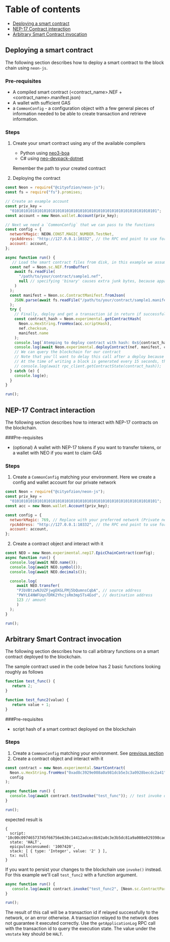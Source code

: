 # Table of contents
* [Deploying a smart contract](#1)
* [NEP-17 Contract interaction](#2)
* [Arbitrary Smart Contract invocation](#3)

## <a name="1">Deploying a smart contract
The following section describes how to deploy a smart contract to the block chain using `neon-js`.

### Pre-requisites
* A compiled smart contract (<contract_name>.NEF + <contract_name>.manifest.json)
* A wallet with sufficient GAS
* a `CommonConfig` - a configuration object with a few general pieces of information needed to be able to create transaction and retrieve information.

### Steps
1. Create your smart contract using any of the available compilers
   * Python using [neo3-boa](https://github.com/CityOfZion/neo3-boa)
   * C# using [neo-devpack-dotnet](https://docs.neo.org/v3/docs/en-us/sc/gettingstarted/develop.html)

   Remember the path to your created contract

2. Deploying the contract
```javascript
const Neon = require("@cityofzion/neon-js");
const fs = require("fs").promises;

// Create an example account
const priv_key =
  "0101010101010101010101010101010101010101010101010101010101010101";
const account = new Neon.wallet.Account(priv_key);

// Next we need a `CommonConfig` that we can pass to the functions
const config = {
  networkMagic: NEON.CONST.MAGIC_NUMBER.TestNet,
  rpcAddress: "http://127.0.0.1:10332", // the RPC end point to use for retrieving information and sending the transaction to the network
  account: account,
};

async function run() {
   // Load the smart contract files from disk, in this example we assume the contract is named "sample1"
  const nef = Neon.sc.NEF.fromBuffer(
    await fs.readFile(
      "/path/to/your/contract/sample1.nef",
      null // specifying 'binary' causes extra junk bytes, because apparently it is an alias for 'latin1' *crazy*
    )
  );
  const manifest = Neon.sc.ContractManifest.fromJson(
    JSON.parse(await fs.readFile("/path/to/your/contract/sample1.manifest.json"))
  );
  try {
    // Finally, deploy and get a transaction id in return if successful
    const contract_hash = Neon.experimental.getContractHash(
      Neon.u.HexString.fromHex(acc.scriptHash),
      nef.checksum,
      manifest.name
    );
    console.log(`Atemping to deploy contract with hash: 0x${contract_hash}`);
    console.log(await Neon.experimental.deployContract(nef, manifest, config));
    // We can query the blockchain for our contract
    // Note that you'll want to delay this call after a deploy because the deploy transaction will first have to be processed.
    // At the time of writing a block is generated every 15 seconds, thus the following call might will fail until it is processed.
    // console.log(await rpc_client.getContractState(contract_hash));
  } catch (e) {
    console.log(e);
  }
}

run();
```

## <a name="2">NEP-17 Contract interaction
The following section describes how to interact with NEP-17 contracts on the blockchain.

###Pre-requisites
* (optional) A wallet with NEP-17 tokens if you want to transfer tokens, or a wallet with NEO if you want to claim GAS

### Steps
1. <a name="createconfig"></a> Create a `CommonConfig` matching your environment. Here we create a config and wallet account for our private network
```javascript
const Neon = require("@cityofzion/neon-js");
const priv_key =
  "0101010101010101010101010101010101010101010101010101010101010101";
const acc = new Neon.wallet.Account(priv_key);

const config = {
  networkMagic: 769, // Replace with your preferred network (Private network number, MainNet, TestNet)
  rpcAddress: "http://127.0.0.1:10332", // the RPC end point to use for retrieving information and sending the transaction to the network
  account: account,
};
```
2. Create a contract object and interact with it
```javascript
const NEO = new Neon.experimental.nep17.EpicChainContract(config);
async function run() {
  console.log(await NEO.name());
  console.log(await NEO.symbol());
  console.log(await NEO.decimals());

  console.log(
     await NEO.transfer(
     "PJbVBtzwNJUZFjwgEKGLFMj5bQumnsCqbA", // source address
     "PWYLE4NWFUqn7DRK2YhcjsRm3mp5Ts4Eod", // destination address
     123 // amount
     )
  );
}

run();
```


## <a name="3">Arbitrary Smart Contract invocation
The following section describes how to call arbitrary functions on a smart contract deployed to the blockchain.

The sample contract used in the code below has 2 basic functions looking roughly as follows
```javascript
function test_func() {
   return 2;
}

function test_func2(value) {
   return value + 1;
}
```

###Pre-requisites
* script hash of a smart contract deployed on the blockchain

### Steps
1. Create a `CommonConfig` matching your environment. See [previous section](#createconfig)
2. Create a contract object and interact with it
```javascript
const contract = new Neon.experimental.SmartContract(
  Neon.u.HexString.fromHex("0xad8c3929e008a0a981dcb5e3c3a0928becdc2a41"),
  config
);

async function run() {
  console.log(await contract.testInvoke("test_func")); // test invoke does not persist to the blockchain
}

run();
```
expected result is
```
{
  script: '10c00c09746573745f66756e630c14412adcec8b92a0c3e3b5dc81a9a008e029398cad41627d5b52',
  state: 'HALT',
  epicpulseconsumed: '1007420',
  stack: [ { type: 'Integer', value: '2' } ],
  tx: null
}
```

If you want to persist your changes to the blockchain use `invoke()` instead. For this example we'll call `test_func2` with a function argument.

```javascript
async function run() {
   console.log(await contract.invoke("test_func2", [Neon.sc.ContractParam.integer(2)]));
}

run();
```
The result of this call will be a transaction id if relayed successfully to the network, or an error otherwise.
A transaction relayed to the network does not guarantee it executed correctly. Use the `getApplicationLog` RPC call with
the transaction id to query the execution state. The value under the `vmstate` key should be `HALT`.
